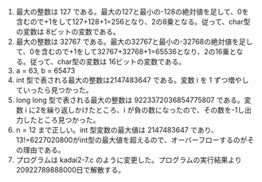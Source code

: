 1. 最大の整数は 127 である。最大の127と最小の-128の絶対値を足して、0を含むので+1をして127+128+1=256となり、2の8乗となる。従って、char型の変数は 8ビットの変数である。
1. 最大の整数は 32767 である。最大の32767と最小の-32768の絶対値を足して、0を含むので+1をして32767+32768+1=65536となり、2の16乗となる。従って、char型の変数は 16ビットの変数である。
1.  a = 63, b = 65473
1. int 型で表される最大の整数は2147483647 である。変数 i を 1 ずつ増やしていったら見つかった。
1. long long 型で表される最大の整数は 9223372036854775807 である。変数 i に2を繰り返しかけたところ、i が負の数になったので、その数を-1し出力したところ見つかった。
1. n = 12 まで正しい。int 型変数の最大値は 2147483647 であり、13!=6227020800がint型の最大値を超えるので、オーバーフローするのがその理由である。
1. プログラムは kadai2-7.c のように変更した。プログラムの実行結果より  20922789888000日で解散する。
